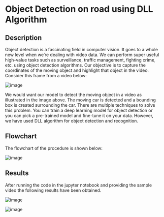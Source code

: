 # Object Detection on road using DLL Algorithm

## Description

Object detection is a fascinating field in computer vision. It goes to a whole new level when we’re dealing with video data. We can perform super useful high-value tasks such as surveillance, traffic management, fighting crime, etc. using object detection algorithms. 
Our objective is to capture the coordinates of the moving object and highlight that object in the video. Consider this frame from a video below:

![image](https://user-images.githubusercontent.com/92449243/175768801-41645cb9-1559-449e-8318-12aea9276db6.png)


We would want our model to detect the moving object in a video as illustrated in the image above. The moving car is detected and a bounding box is created surrounding the car. There are multiple techniques to solve this problem. You can train a deep learning model for object detection or you can pick a pre-trained model and fine-tune it on your data. However, we have used DLL algorithm for object detection and recognition.

## Flowchart

The flowchart of the procedure is shown below:

![image](https://user-images.githubusercontent.com/92449243/175769103-dce2c762-9dbb-4026-b7d4-5f433875444d.png)


## Results 

After running the code in the jupyter notebook and providing the sample video the following results have been obtained.

![image](https://user-images.githubusercontent.com/92449243/175768828-c6ee6511-54bf-48fb-b225-c12e120dac24.png)

![image](https://user-images.githubusercontent.com/92449243/175768895-11de275a-e3a6-4e39-8ce1-942ab0d45a0e.png)
